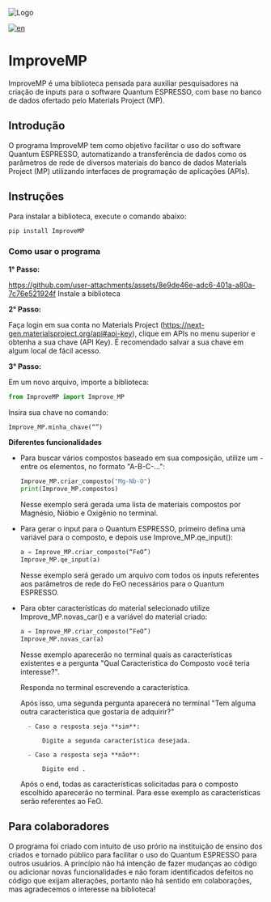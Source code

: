 
![Logo ](https://github.com/user-attachments/assets/0f7c4b08-f9e2-4172-b355-cf4b955c2d5a)

[![en](https://img.shields.io/badge/lang-en-red.svg)](https://github.com/cauaschuch/ImproveMP/blob/main/README.en.md)

# ImproveMP

ImproveMP é uma biblioteca pensada para auxiliar pesquisadores na criação de inputs para o software Quantum ESPRESSO, com base no banco de dados ofertado pelo Materials Project (MP).

## Introdução

O programa ImproveMP tem como objetivo facilitar o uso do software Quantum ESPRESSO, automatizando a transferência de dados como os parâmetros de rede de diversos materiais do banco de dados Materials Project (MP) utilizando interfaces de programação de aplicações (APIs).

## Instruções

Para instalar a biblioteca, execute o comando abaixo:

```bash
pip install ImproveMP
```

### Como usar o programa 

**1° Passo:** 

https://github.com/user-attachments/assets/8e9de46e-adc6-401a-a80a-7c76e521924f 
Instale a biblioteca

**2° Passo:**


Faça login em sua conta no Materials Project (https://next-gen.materialsproject.org/api#api-key), clique em APIs no menu superior e obtenha a sua chave (API Key).
É recomendado salvar a sua chave em algum local de fácil acesso.

**3° Passo:**

Em um novo arquivo, importe a biblioteca:
```python
from ImproveMP import Improve_MP
```

Insira sua chave no comando:
```python
Improve_MP.minha_chave(“”)
```
**Diferentes funcionalidades**

- Para buscar vários compostos baseado em sua composição, utilize um - entre os elementos, no formato "A-B-C-...":
    ```python
    Improve_MP.criar_composto("Mg-Nb-O")
    print(Improve_MP.compostos)
    ```
    Nesse exemplo será gerada uma lista de materiais compostos por Magnésio, Nióbio e Oxigênio no terminal.

- Para gerar o input para o Quantum ESPRESSO, primeiro defina uma variável para o composto, e depois use Improve_MP.qe_input():
    ```python
    a = Improve_MP.criar_composto(“FeO”)
    Improve_MP.qe_input(a)
    ```
    Nesse exemplo será gerado um arquivo com todos os inputs referentes aos parâmetros de rede do FeO necessários para o Quantum ESPRESSO.

- Para obter características do material selecionado utilize Improve_MP.novas_car() e a variável do material criado:
    ```python
    a = Improve_MP.criar_composto(“FeO”)
    Improve_MP.novas_car(a)
    ```
    Nesse exemplo aparecerão no terminal quais as características existentes e a pergunta "Qual Caracteristica do Composto você teria interesse?".

    Responda no terminal escrevendo a característica.

    Após isso, uma segunda pergunta aparecerá no terminal "Tem alguma outra caracteristica que gostaria de adquirir?"

        - Caso a resposta seja **sim**:

            Digite a segunda característica desejada.

        - Caso a resposta seja **não**: 

            Digite end .       

    Após o end, todas as características solicitadas para o composto escolhido aparecerão no terminal. Para esse exemplo as características serão referentes ao FeO.


## Para colaboradores

O programa foi criado com intuito de uso prório na instituição de ensino dos criados e tornado público para facilitar o uso do Quantum ESPRESSO para outros usuários. 
A princípio não há intenção de fazer mudanças ao código ou adicionar novas funcionalidades e não foram identificados defeitos no código que exijam alterações, portanto não há sentido em colaborações, mas agradecemos o interesse na biblioteca!